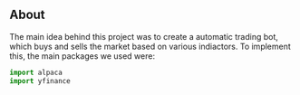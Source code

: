 ## About
The main idea behind this project was to create a automatic trading bot, which buys and sells the market based on various indiactors. To implement this, the main packages we used were:
```python
import alpaca
import yfinance
```


